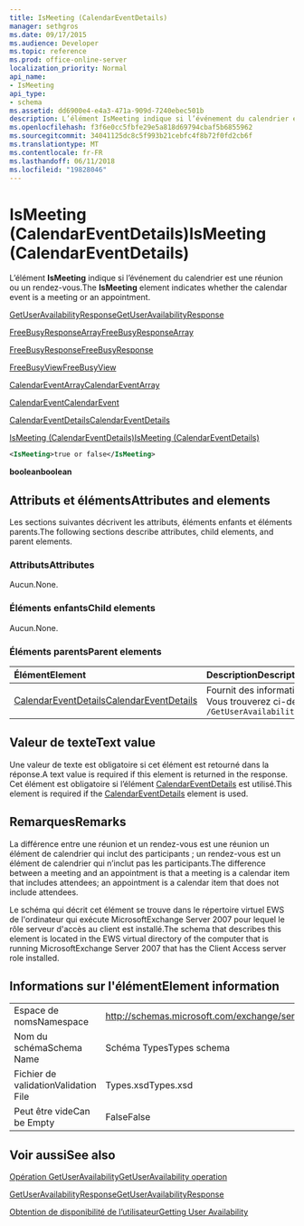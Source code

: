 ```yaml
---
title: IsMeeting (CalendarEventDetails)
manager: sethgros
ms.date: 09/17/2015
ms.audience: Developer
ms.topic: reference
ms.prod: office-online-server
localization_priority: Normal
api_name:
- IsMeeting
api_type:
- schema
ms.assetid: dd6900e4-e4a3-471a-909d-7240ebec501b
description: L’élément IsMeeting indique si l’événement du calendrier est une réunion ou un rendez-vous.
ms.openlocfilehash: f3f6e0cc5fbfe29e5a818d69794cbaf5b6855962
ms.sourcegitcommit: 34041125dc8c5f993b21cebfc4f8b72f0fd2cb6f
ms.translationtype: MT
ms.contentlocale: fr-FR
ms.lasthandoff: 06/11/2018
ms.locfileid: "19828046"
---
```

# <a name="ismeeting-calendareventdetails"></a><span data-ttu-id="6ade2-103">IsMeeting (CalendarEventDetails)</span><span class="sxs-lookup"><span data-stu-id="6ade2-103">IsMeeting (CalendarEventDetails)</span></span>

<span data-ttu-id="6ade2-104">L’élément **IsMeeting** indique si l’événement du calendrier est une réunion ou un rendez-vous.</span><span class="sxs-lookup"><span data-stu-id="6ade2-104">The **IsMeeting** element indicates whether the calendar event is a meeting or an appointment.</span></span> 
  
[<span data-ttu-id="6ade2-105">GetUserAvailabilityResponse</span><span class="sxs-lookup"><span data-stu-id="6ade2-105">GetUserAvailabilityResponse</span></span>](getuseravailabilityresponse.md)
  
[<span data-ttu-id="6ade2-106">FreeBusyResponseArray</span><span class="sxs-lookup"><span data-stu-id="6ade2-106">FreeBusyResponseArray</span></span>](freebusyresponsearray.md)
  
[<span data-ttu-id="6ade2-107">FreeBusyResponse</span><span class="sxs-lookup"><span data-stu-id="6ade2-107">FreeBusyResponse</span></span>](freebusyresponse.md)
  
[<span data-ttu-id="6ade2-108">FreeBusyView</span><span class="sxs-lookup"><span data-stu-id="6ade2-108">FreeBusyView</span></span>](freebusyview.md)
  
[<span data-ttu-id="6ade2-109">CalendarEventArray</span><span class="sxs-lookup"><span data-stu-id="6ade2-109">CalendarEventArray</span></span>](calendareventarray.md)
  
[<span data-ttu-id="6ade2-110">CalendarEvent</span><span class="sxs-lookup"><span data-stu-id="6ade2-110">CalendarEvent</span></span>](calendarevent.md)
  
[<span data-ttu-id="6ade2-111">CalendarEventDetails</span><span class="sxs-lookup"><span data-stu-id="6ade2-111">CalendarEventDetails</span></span>](calendareventdetails.md)
  
[<span data-ttu-id="6ade2-112">IsMeeting (CalendarEventDetails)</span><span class="sxs-lookup"><span data-stu-id="6ade2-112">IsMeeting (CalendarEventDetails)</span></span>](ismeeting-calendareventdetails.md)
  
```xml
<IsMeeting>true or false</IsMeeting>
```

 <span data-ttu-id="6ade2-113">**boolean**</span><span class="sxs-lookup"><span data-stu-id="6ade2-113">**boolean**</span></span>
## <a name="attributes-and-elements"></a><span data-ttu-id="6ade2-114">Attributs et éléments</span><span class="sxs-lookup"><span data-stu-id="6ade2-114">Attributes and elements</span></span>

<span data-ttu-id="6ade2-115">Les sections suivantes décrivent les attributs, éléments enfants et éléments parents.</span><span class="sxs-lookup"><span data-stu-id="6ade2-115">The following sections describe attributes, child elements, and parent elements.</span></span>
  
### <a name="attributes"></a><span data-ttu-id="6ade2-116">Attributs</span><span class="sxs-lookup"><span data-stu-id="6ade2-116">Attributes</span></span>

<span data-ttu-id="6ade2-117">Aucun.</span><span class="sxs-lookup"><span data-stu-id="6ade2-117">None.</span></span>
  
### <a name="child-elements"></a><span data-ttu-id="6ade2-118">Éléments enfants</span><span class="sxs-lookup"><span data-stu-id="6ade2-118">Child elements</span></span>

<span data-ttu-id="6ade2-119">Aucun.</span><span class="sxs-lookup"><span data-stu-id="6ade2-119">None.</span></span>
  
### <a name="parent-elements"></a><span data-ttu-id="6ade2-120">Éléments parents</span><span class="sxs-lookup"><span data-stu-id="6ade2-120">Parent elements</span></span>

|<span data-ttu-id="6ade2-121">**Élément**</span><span class="sxs-lookup"><span data-stu-id="6ade2-121">**Element**</span></span>|<span data-ttu-id="6ade2-122">**Description**</span><span class="sxs-lookup"><span data-stu-id="6ade2-122">**Description**</span></span>|
|:-----|:-----|
|[<span data-ttu-id="6ade2-123">CalendarEventDetails</span><span class="sxs-lookup"><span data-stu-id="6ade2-123">CalendarEventDetails</span></span>](calendareventdetails.md) <br/> |<span data-ttu-id="6ade2-124">Fournit des informations supplémentaires pour un événement de calendrier.</span><span class="sxs-lookup"><span data-stu-id="6ade2-124">Provides additional information for a calendar event.</span></span>  <br/> <span data-ttu-id="6ade2-125">Vous trouverez ci-dessous l’expression XPath pour cet élément :</span><span class="sxs-lookup"><span data-stu-id="6ade2-125">The following is the XPath expression to this element:</span></span>  <br/>  `/GetUserAvailabilityResponse/FreeBusyResponseArray/FreeBusyResponse/FreeBusyView/CalendarEventArray/CalendarEvent[i]/CalendarEventDetails` <br/> |
   
## <a name="text-value"></a><span data-ttu-id="6ade2-126">Valeur de texte</span><span class="sxs-lookup"><span data-stu-id="6ade2-126">Text value</span></span>

<span data-ttu-id="6ade2-127">Une valeur de texte est obligatoire si cet élément est retourné dans la réponse.</span><span class="sxs-lookup"><span data-stu-id="6ade2-127">A text value is required if this element is returned in the response.</span></span> <span data-ttu-id="6ade2-128">Cet élément est obligatoire si l’élément [CalendarEventDetails](calendareventdetails.md) est utilisé.</span><span class="sxs-lookup"><span data-stu-id="6ade2-128">This element is required if the [CalendarEventDetails](calendareventdetails.md) element is used.</span></span> 
  
## <a name="remarks"></a><span data-ttu-id="6ade2-129">Remarques</span><span class="sxs-lookup"><span data-stu-id="6ade2-129">Remarks</span></span>

<span data-ttu-id="6ade2-130">La différence entre une réunion et un rendez-vous est une réunion un élément de calendrier qui inclut des participants ; un rendez-vous est un élément de calendrier qui n’inclut pas les participants.</span><span class="sxs-lookup"><span data-stu-id="6ade2-130">The difference between a meeting and an appointment is that a meeting is a calendar item that includes attendees; an appointment is a calendar item that does not include attendees.</span></span>
  
<span data-ttu-id="6ade2-131">Le schéma qui décrit cet élément se trouve dans le répertoire virtuel EWS de l'ordinateur qui exécute MicrosoftExchange Server 2007 pour lequel le rôle serveur d'accès au client est installé.</span><span class="sxs-lookup"><span data-stu-id="6ade2-131">The schema that describes this element is located in the EWS virtual directory of the computer that is running MicrosoftExchange Server 2007 that has the Client Access server role installed.</span></span>
  
## <a name="element-information"></a><span data-ttu-id="6ade2-132">Informations sur l'élément</span><span class="sxs-lookup"><span data-stu-id="6ade2-132">Element information</span></span>

|||
|:-----|:-----|
|<span data-ttu-id="6ade2-133">Espace de noms</span><span class="sxs-lookup"><span data-stu-id="6ade2-133">Namespace</span></span>  <br/> |http://schemas.microsoft.com/exchange/services/2006/types  <br/> |
|<span data-ttu-id="6ade2-134">Nom du schéma</span><span class="sxs-lookup"><span data-stu-id="6ade2-134">Schema Name</span></span>  <br/> |<span data-ttu-id="6ade2-135">Schéma Types</span><span class="sxs-lookup"><span data-stu-id="6ade2-135">Types schema</span></span>  <br/> |
|<span data-ttu-id="6ade2-136">Fichier de validation</span><span class="sxs-lookup"><span data-stu-id="6ade2-136">Validation File</span></span>  <br/> |<span data-ttu-id="6ade2-137">Types.xsd</span><span class="sxs-lookup"><span data-stu-id="6ade2-137">Types.xsd</span></span>  <br/> |
|<span data-ttu-id="6ade2-138">Peut être vide</span><span class="sxs-lookup"><span data-stu-id="6ade2-138">Can be Empty</span></span>  <br/> |<span data-ttu-id="6ade2-139">False</span><span class="sxs-lookup"><span data-stu-id="6ade2-139">False</span></span>  <br/> |
   
## <a name="see-also"></a><span data-ttu-id="6ade2-140">Voir aussi</span><span class="sxs-lookup"><span data-stu-id="6ade2-140">See also</span></span>



[<span data-ttu-id="6ade2-141">Opération GetUserAvailability</span><span class="sxs-lookup"><span data-stu-id="6ade2-141">GetUserAvailability operation</span></span>](getuseravailability-operation.md)
  
[<span data-ttu-id="6ade2-142">GetUserAvailabilityResponse</span><span class="sxs-lookup"><span data-stu-id="6ade2-142">GetUserAvailabilityResponse</span></span>](getuseravailabilityresponse.md)


[<span data-ttu-id="6ade2-143">Obtention de disponibilité de l’utilisateur</span><span class="sxs-lookup"><span data-stu-id="6ade2-143">Getting User Availability</span></span>](http://msdn.microsoft.com/library/d4133fcb-9b0f-4e6b-aadf-a389da83516a%28Office.15%29.aspx)

